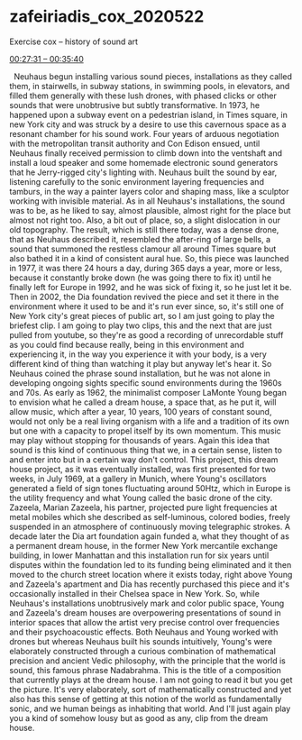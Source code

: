 # zafeiriadis_cox_2020522
Exercise cox – history of sound art

[00:27:31 – 00:35:40](https://youtu.be/hh_5_CAySXY?t=1650)

&nbsp;&nbsp;Neuhaus  begun  installing  various  sound  pieces,  installations  as  they  called  them,  in  stairwells,  in  subway  stations,  in  swimming  pools,  in  elevators,  and  filled  them  generally  with  these  lush  drones,  with  phased  clicks  or  other  sounds  that  were  unobtrusive  but  subtly  transformative.  In  1973,  he  happened  upon  a  subway  event  on  a  pedestrian  island,  in  Times  square,  in  new  York  city  and  was  struck  by  a  desire  to  use  this  cavernous  space  as  a  resonant  chamber  for  his  sound  work.  Four  years  of  arduous  negotiation  with  the  metropolitan  transit  authority  and  Con  Edison  ensued,  until  Neuhaus  finally  received  permission  to  climb  down  into  the  ventshaft  and  install  a  loud  speaker  and  some  homemade  electronic  sound  generators  that  he  Jerry-rigged  city's  lighting  with.  Neuhaus  built  the  sound by  ear,  listening  carefully  to  the  sonic  environment  layering  frequencies  and  tamburs,  in  the  way  a  painter  layers  color  and  shaping  mass,  like  a  sculptor  working  with  invisible  material.  As  in  all  Neuhaus's  installations,  the  sound  was  to  be,  as  he  liked  to  say,  almost  plausible,  almost  right  for  the  place  but  almost  not  right  too.  Also,  a  bit  out  of  place,  so,  a  slight  dislocation  in  our  old  topography.  The  result,  which  is  still  there  today,  was  a  dense  drone,  that  as  Neuhaus  described  it,  resembled  the  after-ring  of  large  bells,  a  sound  that  summoned  the  restless  clamour  all  around  Times  square  but  also  bathed  it  in  a  kind  of  consistent  aural  hue.  So,  this  piece  was  launched  in  1977,  it  was  there  24  hours  a  day,  during  365  days  a  year,  more  or  less,  because  it  constantly  broke  down  (he  was  going  there  to  fix  it)  until  he  finally  left  for  Europe  in  1992,  and  he  was  sick  of  fixing  it,  so  he  just  let  it  be.  Then  in  2002,  the  Dia  foundation  revived  the  piece  and  set  it  there  in  the  environment  where  it  used  to  be  and  it's  run  ever  since,  so,  it's  still  one  of  New  York  city's  great  pieces  of  public  art,  so  I  am  just  going  to  play  the  briefest  clip.  I  am  going  to  play  two  clips,  this  and  the  next  that  are  just  pulled  from  youtube,  so  they're  as  good  a  recording  of  unrecordable  stuff  as  you  could  find  because  really,  being  in  this  environment  and  experiencing  it,  in  the  way  you  experience  it  with  your  body,  is  a  very  different  kind  of  thing  than  watching  it  play  but  anyway  let's  hear  it. So  Neuhaus  coined  the  phrase  sound  installation,  but  he  was  not  alone  in  developing  ongoing  sights  specific  sound  environments  during  the  1960s  and  70s.  As  early  as  1962,  the  minimalist  composer  LaMonte  Young  began  to   envision  what  he  called  a  dream  house,  a  space  that,  as  he  put  it,  will  allow  music, which  after  a  year,  10  years,  100  years  of  constant  sound,  would  not  only  be  a  real  living  organism  with  a  life  and  a  tradition  of  its  own  but  one  with  a  capacity  to  propel  itself  by  its  own  momentum.  This  music  may  play  without  stopping  for  thousands  of  years.  Again  this  idea  that  sound  is  this  kind  of  continuous  thing that  we,  in  a  certain  sense,  listen  to  and  enter  into  but  in  a  certain  way  don't  control.  This  project,  this  dream  house  project,  as  it  was  eventually  installed,  was  first  presented  for  two  weeks,  in  July  1969,  at  a  gallery  in  Munich,  where  Young's   oscillators  generated  a  field  of  sign  tones  fluctuating  around  50Htz,  which  in  Europe  is  the  utility  frequency  and  what  Young  called  the  basic  drone  of  the  city.  Zazeela,  Marian  Zazeela,  his  partner,  projected  pure  light  frequencies  at  metal  mobiles  which  she  described  as  self-luminous,  colored  bodies,  freely  suspended  in  an  atmosphere  of  continuously  moving  telegraphic  strokes.  A  decade  later  the  Dia  art  foundation  again  funded  a,  what  they  thought  of  as  a  permanent  dream  house,  in  the  former  New  York  mercantile  exchange  building,  in  lower  Manhattan  and  this  installation  run  for  six  years  until  disputes  within  the  foundation  led  to  its  funding  being  eliminated  and  it  then  moved  to  the  church  street  location  where  it  exists  today,  right  above  Young  and  Zazeela's  apartment  and  Dia has  recently  purchased  this  piece  and  it's  occasionally  installed  in  their  Chelsea  space  in  New  York.  So,  while  Neuhaus's  installations  unobtrusively  mark  and  color  public  space,  Young  and  Zazeela's  dream  houses  are  overpowering  presentations  of  sound  in  interior  spaces  that  allow  the  artist  very  precise  control  over  frequencies  and  their  psychoacoustic  effects. Both  Neuhaus  and  Young  worked  with  drones  but  whereas  Neuhaus  built  his  sounds  intuitively,  Young's  were  elaborately  constructed  through  a  curious  combination  of  mathematical  precision  and  ancient  Vedic  philosophy,  with  the  principle  that  the  world  is  sound,  this  famous  phrase  Nadabrahma.  This  is  the  title  of  a  composition  that  currently  plays  at  the  dream  house.  I  am  not  going  to  read  it  but  you  get  the  picture.  It's  very  elaborately,  sort  of  mathematically  constructed  and  yet  also  has  this  sense  of  getting  at  this  notion  of  the  world  as  fundamentally  sonic,  and  we  human  beings  as  inhabiting  that  world.  And  I'll  just  again  play  you  a  kind  of  somehow  lousy  but  as  good  as  any,  clip  from  the  dream  house.
